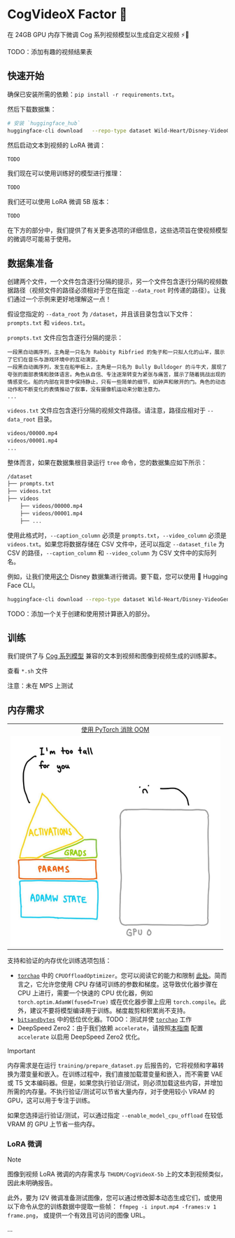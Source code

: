 # CogVideoX Factor 🧪

在 24GB GPU 内存下微调 Cog 系列视频模型以生成自定义视频 ⚡️📼

TODO：添加有趣的视频结果表

## 快速开始

确保已安装所需的依赖：`pip install -r requirements.txt`。

然后下载数据集：

```bash
# 安装 `huggingface_hub`
huggingface-cli download   --repo-type dataset Wild-Heart/Disney-VideoGeneration-Dataset   --local-dir video-dataset-disney
```

然后启动文本到视频的 LoRA 微调：

```bash
TODO
```

我们现在可以使用训练好的模型进行推理：

```python
TODO
```

我们还可以使用 LoRA 微调 5B 版本：

```python
TODO
```

在下方的部分中，我们提供了有关更多选项的详细信息，这些选项旨在使视频模型的微调尽可能易于使用。

## 数据集准备

创建两个文件，一个文件包含逐行分隔的提示，另一个文件包含逐行分隔的视频数据路径（视频文件的路径必须相对于您在指定 `--data_root` 时传递的路径）。让我们通过一个示例来更好地理解这一点！

假设您指定的 `--data_root` 为 `/dataset`，并且该目录包含以下文件：`prompts.txt` 和 `videos.txt`。

`prompts.txt` 文件应包含逐行分隔的提示：

```
一段黑白动画序列，主角是一只名为 Rabbity Ribfried 的兔子和一只拟人化的山羊，展示了它们在音乐与游戏环境中的互动演变。
一段黑白动画序列，发生在船甲板上，主角是一只名为 Bully Bulldoger 的斗牛犬，展现了夸张的面部表情和肢体语言。角色从自信、专注逐渐转变为紧张与痛苦，展示了随着挑战出现的情感变化。船的内部在背景中保持静止，只有一些简单的细节，如钟声和敞开的门。角色的动态动作和不断变化的表情推动了叙事，没有摄像机运动来分散注意力。
...
```

`videos.txt` 文件应包含逐行分隔的视频文件路径。请注意，路径应相对于 `--data_root` 目录。

```bash
videos/00000.mp4
videos/00001.mp4
...
```

整体而言，如果在数据集根目录运行 `tree` 命令，您的数据集应如下所示：

```bash
/dataset
├── prompts.txt
├── videos.txt
├── videos
    ├── videos/00000.mp4
    ├── videos/00001.mp4
    ├── ...
```

使用此格式时，`--caption_column` 必须是 `prompts.txt`，`--video_column` 必须是 `videos.txt`。如果您将数据存储在 CSV 文件中，还可以指定 `--dataset_file` 为 CSV 的路径，`--caption_column` 和 `--video_column` 为 CSV 文件中的实际列名。

例如，让我们使用[这个](https://huggingface.co/datasets/Wild-Heart/Disney-VideoGeneration-Dataset) Disney 数据集进行微调。要下载，您可以使用 🤗 Hugging Face CLI。

```bash
huggingface-cli download --repo-type dataset Wild-Heart/Disney-VideoGeneration-Dataset --local-dir video-dataset-disney
```

TODO：添加一个关于创建和使用预计算嵌入的部分。

## 训练

我们提供了与 [Cog 系列模型](https://huggingface.co/collections/THUDM/cogvideo-66c08e62f1685a3ade464cce) 兼容的文本到视频和图像到视频生成的训练脚本。

查看 `*.sh` 文件

注意：未在 MPS 上测试

## 内存需求

<table align="center">
<tr>
  <td align="center"><a href="https://www.youtube.com/watch?v=UvRl4ansfCg"> 使用 PyTorch 消除 OOM</a></td>
</tr>
<tr>
  <td align="center"><img src="assets/slaying-ooms.png" style="width: 480px; height: 480px;"></td>
</tr>
</table>

支持和验证的内存优化训练选项包括：

- [`torchao`](https://github.com/pytorch/ao) 中的 `CPUOffloadOptimizer`。您可以阅读它的能力和限制 [此处](https://github.com/pytorch/ao/tree/main/torchao/prototype/low_bit_optim#optimizer-cpu-offload)。简而言之，它允许您使用 CPU 存储可训练的参数和梯度。这导致优化器步骤在 CPU 上进行，需要一个快速的 CPU 优化器，例如 `torch.optim.AdamW(fused=True)` 或在优化器步骤上应用 `torch.compile`。此外，建议不要将模型编译用于训练。梯度裁剪和积累尚不支持。
- [`bitsandbytes`](https://huggingface.co/docs/bitsandbytes/optimizers) 中的低位优化器。TODO：测试并使 [`torchao`](https://github.com/pytorch/ao/tree/main/torchao/prototype/low_bit_optim) 工作
- DeepSpeed Zero2：由于我们依赖 `accelerate`，请按照[本指南](https://huggingface.co/docs/accelerate/en/usage_guides/deepspeed) 配置 `accelerate` 以启用 DeepSpeed Zero2 优化。

> [!IMPORTANT]
> 内存需求是在运行 `training/prepare_dataset.py` 后报告的，它将视频和字幕转换为潜变量和嵌入。在训练过程中，我们直接加载潜变量和嵌入，而不需要 VAE 或 T5 文本编码器。但是，如果您执行验证/测试，则必须加载这些内容，并增加所需的内存量。不执行验证/测试可以节省大量内存，对于使用较小 VRAM 的 GPU，这可以用于专注于训练。
>
> 如果您选择运行验证/测试，可以通过指定 `--enable_model_cpu_offload` 在较低 VRAM 的 GPU 上节省一些内存。

### LoRA 微调

> [!NOTE]
> 图像到视频 LoRA 微调的内存需求与 `THUDM/CogVideoX-5b` 上的文本到视频类似，因此未明确报告。
>
> 此外，要为 I2V 微调准备测试图像，您可以通过修改脚本动态生成它们，或使用以下命令从您的训练数据中提取一些帧：
> `ffmpeg -i input.mp4 -frames:v 1 frame.png`，
> 或提供一个有效且可访问的图像 URL。

...

